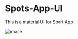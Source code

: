 # Spots-App-UI
This is a material UI  for Sport App

![image](https://user-images.githubusercontent.com/22143915/67157341-68f67080-f35d-11e9-92dd-5b9a4b08b2da.png)
